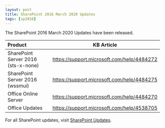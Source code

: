 ```yaml
---
layout: post
title: SharePoint 2016 March 2020 Updates
tags: [sp2016]
---
```


The SharePoint 2016 March 2020 Updates have been released.

|Product | KB Article |
|:--- |--- |
|SharePoint Server 2016 (sts-x-none) | <https://support.microsoft.com/help/4484272> |
|SharePoint Server 2016 (wssmui) | <https://support.microsoft.com/help/4484275> |
|Office Online Server | <https://support.microsoft.com/help/4484270> |
|Office Updates | <https://support.microsoft.com/help/4538705>|

For all SharePoint updates, visit [SharePoint Updates](https://sharepointupdates.com).
